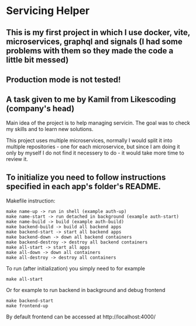 # Servicing Helper

## This is my first project in which I use docker, vite, microservices, graphql and signals (I had some problems with them so they made the code a little bit messed)

## Production mode is not tested!

## A task given to me by Kamil from Likescoding (company's head)
Main idea of the project is to help managing servicin. The goal was to check my skills and to learn new solutions.

This project uses multiple microservices, normally I would split it into multiple repositories - one for each microservice, but since I am doing it only by myself I do not find it necessery to do - it would take more time to review it.

## To initialize you need to follow instructions specified in each app's folder's README.

Makefile instruction:
```
make name-up -> run in shell (example auth-up)
make name-start -> run detached in background (example auth-start)
make name-build -> build (example auth-build)
make backend-build -> build all backend apps
make backend-start -> start all backend apps
make backend-down -> down all backend containers
make backend-destroy -> destroy all backend containers
make all-start -> start all apps
make all-down -> down all containers
make all-destroy -> destroy all containers
```
To run (after initialization) you simply need to for example
```
make all-start
```
Or for example to run backend in background and debug frontend
```
make backend-start
make frontend-up
```

By default frontend can be accessed at http://localhost:4000/
